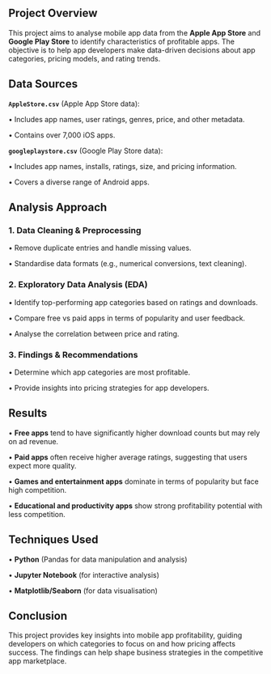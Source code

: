 ## Project Overview

This project aims to analyse mobile app data from the **Apple App Store** and **Google Play Store** to identify characteristics of profitable apps. The objective is to help app developers make data-driven decisions about app categories, pricing models, and rating trends.

## Data Sources

**`AppleStore.csv`** (Apple App Store data):

• Includes app names, user ratings, genres, price, and other metadata.

• Contains over 7,000 iOS apps.

**`googleplaystore.csv`** (Google Play Store data):

• Includes app names, installs, ratings, size, and pricing information.

• Covers a diverse range of Android apps.

## Analysis Approach

### 1. Data Cleaning & Preprocessing

• Remove duplicate entries and handle missing values.

• Standardise data formats (e.g., numerical conversions, text cleaning).

### 2. Exploratory Data Analysis (EDA)

• Identify top-performing app categories based on ratings and downloads.

• Compare free vs paid apps in terms of popularity and user feedback.

• Analyse the correlation between price and rating.

### 3. Findings & Recommendations

• Determine which app categories are most profitable.

• Provide insights into pricing strategies for app developers.

## Results

• **Free apps** tend to have significantly higher download counts but may rely on ad revenue.

• **Paid apps** often receive higher average ratings, suggesting that users expect more quality.

• **Games and entertainment apps** dominate in terms of popularity but face high competition.

• **Educational and productivity apps** show strong profitability potential with less competition.

## Techniques Used

• **Python** (Pandas for data manipulation and analysis)

• **Jupyter Notebook** (for interactive analysis)

• **Matplotlib/Seaborn** (for data visualisation)

## Conclusion

This project provides key insights into mobile app profitability, guiding developers on which categories to focus on and how pricing affects success. The findings can help shape business strategies in the competitive app marketplace.
